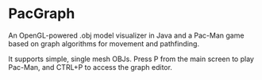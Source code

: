 # PacGraph
An OpenGL-powered .obj model visualizer in Java and a Pac-Man game based on graph algorithms for movement and pathfinding.

It supports simple, single mesh OBJs.
Press P from the main screen to play Pac-Man, and CTRL+P to access the graph editor.
